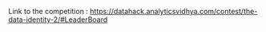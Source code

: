 Link to the competition :
https://datahack.analyticsvidhya.com/contest/the-data-identity-2/#LeaderBoard
